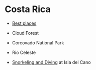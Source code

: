 # Costa Rica

- [Best places](https://www.laidbacktrip.com/posts/costa-rica-best-places-to-visit)
 - Cloud Forest 
 - Corcovado National Park
 - Rio Celeste

- [Snorkeling and Diving](https://costaricadivers.com/travel-information/isla-del-cano-practical-tourist-information/) at Isla del Cano
